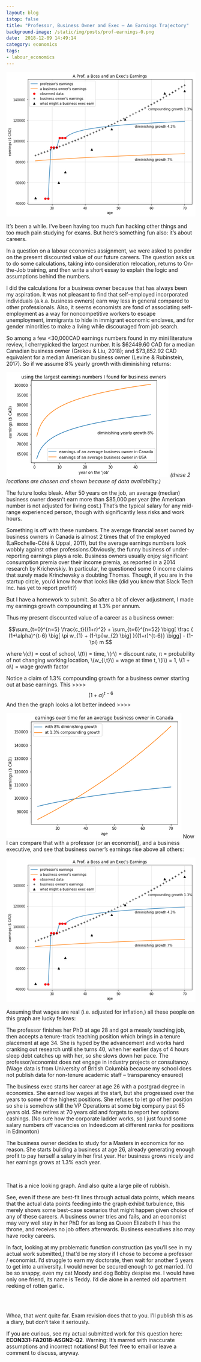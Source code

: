 ```yaml
---
layout: blog
istop: false
title: "Professor, Business Owner and Exec — An Earnings Trajectory"
background-image: /static/img/posts/prof-earnings-0.png
date:  2018-12-09 14:49:14
category: economics
tags: 
- labour_economics
---
```


![](/static/img/posts/prof-earnings-0.png)

It’s been a while. I’ve been having too much fun hacking other things and too much pain studying for exams. But here’s something fun also: it’s about careers.

In a question on a labour economics assignment, we were asked to ponder on the present discounted value of our future careers. The question asks us to do some calculations, taking into consideration relocation, returns to On-the-Job training, and then write a short essay to explain the logic and assumptions behind the numbers.

I did the calculations for a business owner because that has always been my aspiration. It was not pleasant to find that self-employed incorporated individuals (a.k.a. business owners) earn way less in general compared to other professionals. Also, it seems economists are fond of associating self-employment as a way for noncompetitive workers to escape unemployment, immigrants to hide in immigrant economic enclaves, and for gender minorities to make a living while discouraged from job search.

So among a few <30,000CAD earnings numbers found in my mini literature review, I cherrypicked the largest number. It is $62449.60 CAD for a median Canadian business owner (Grekou & Liu, 2018); and  $73,852.92 CAD equivalent for a median American business owner (Levine & Rubinstein, 2017). So if we assume 8% yearly growth with diminishing returns:


![](/static/img/posts/prof-earnings-1.png)
*(these 2 locations are chosen and shown because of data availability.)*

The future looks bleak. After 50 years on the job, an average (median) business owner doesn’t earn more than $85,000 per year (the American number is not adjusted for living cost.) That’s the typical salary for any mid-range experienced person, though with significantly less risks and work hours.

Something is off with these numbers. The average financial asset owned by business owners in Canada is almost 2 times that of the employed (LaRochelle-Côté & Uppal, 2011), but the average earnings numbers look wobbly against other professions.Obviously, the funny business of under-reporting earnings plays a role. Business owners usually enjoy significant consumption premia over their income premia, as reported in a 2014 research by Krichevskiy. In particular, he questioned some 0 income claims that surely made Krinchevsky a doubting Thomas. Though, if you are in the startup circle, you’d know how that looks like (did you know that Slack Tech Inc. has yet to report profit?)

But I have a homework to submit. So after a bit of clever adjustment, I made my earnings growth compounding at 1.3% per annum.


Thus my present discounted value of a career as a business owner:


$$\sum_{t=0}^{n=5} \frac{c_t}{(1+r)^2} + \sum_{t=6}^{n=52} \bigg[ \frac { (1+\alpha)^{t-6} \big[ \pi w_{1} + (1-\pi)w_{2} \big] }{(1+r)^{t-6}} \bigg] - (1-\pi) m $$

where \\(c\\) = cost of school, \\(t\\) = time, \\(r\\) = discount rate, π = probability of not changing working location, \\(w_{i,t}\\) = wage at time t, \\(i\\) = 1, \\(1 + α\\) = wage growth factor

Notice a claim of 1.3% compounding growth for a business owner starting out at base earnings. This >>>> $$(1+\alpha)^{t-6}$$ And then the graph looks a lot better indeed >>>>

![](/static/img/posts/prof-earnings-2.png)
Now I can compare that with a professor (or an economist), and a business executive, and see that business owner’s earnings rise above all others:

![comparison-earnings-prof-biz](/static/img/posts/prof-earnings-0.png)

Assuming that wages are real (i.e. adjusted for inflation,) all these people on this graph are lucky fellows:

The professor finishes her PhD at age 28 and got a measly teaching job, then accepts a tenure-track teaching position which brings in a tenure placement at age 34. She is hyped by the advancement and works hard cranking out research until she turns 40, when her earlier days of 4 hours sleep debt catches up with her, so she slows down her pace. The professor/economist does not engage in industry projects or consultancy. (Wage data is from University of British Columbia because my school does not publish data for non-tenure academic staff – transparency ensured)

The business exec starts her career at age 26 with a postgrad degree in economics. She earned low wages at the start, but she progressed over the years to some of the highest positions. She refuses to let go of her position so she is somehow still the VP Operations at some big company past 65 years old. She retires at 70 years old and forgets to report her options cashings. (No sure how the corporate ladder works, so I just found some salary numbers off vacancies on Indeed.com at different ranks for positions in Edmonton)

The business owner decides to study for a Masters in economics for no reason. She starts building a business at age 26, already generating enough profit to pay herself a salary in her first year. Her business grows nicely and her earnings grows at 1.3% each year.

<br>

That is a nice looking graph. And also quite a large pile of rubbish.

See, even if these are best-fit lines through actual data points, which means that the actual data points feeding into the graph exhibit turbulence, this merely shows some best-case scenarios that might happen given choice of any of these careers. A business owner tries and fails, and an economist may very well stay in her PhD for as long as Queen Elizabeth II has the throne, and receives no job offers afterwards. Business executives also may have rocky careers.

In fact, looking at my problematic function construction (as you’ll see in my actual work submitted,) that’d be my story if I chose to become a professor / economist. I’d struggle to earn my doctorate, then wait for another 5 years to get into a university. I would never be secured enough to get married. I’d be so snappy, even my cat Moody and dog Bobby despise me. I would have only one friend, its name is Teddy. I’d die alone in a rented old apartment reeking of rotten garlic.

<br>

<br>

Whoa, that went quite far. Exam revision does that to you. I’ll publish this as a diary, but don’t take it seriously. 

If you are curious, see my actual submitted work for this question here: **ECON331-FA2018-ASGN2-Q2**. Warning: It’s marred with inaccurate assumptions and incorrect notations! But feel free to email or leave a comment to discuss, anyway.





